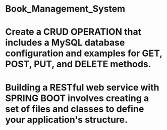 # Book_Management_System
# Create a CRUD OPERATION that includes a MySQL database configuration and examples for GET, POST, PUT, and DELETE methods.
# Building a RESTful web service with SPRING BOOT involves creating a set of files and classes to define your application's structure.
